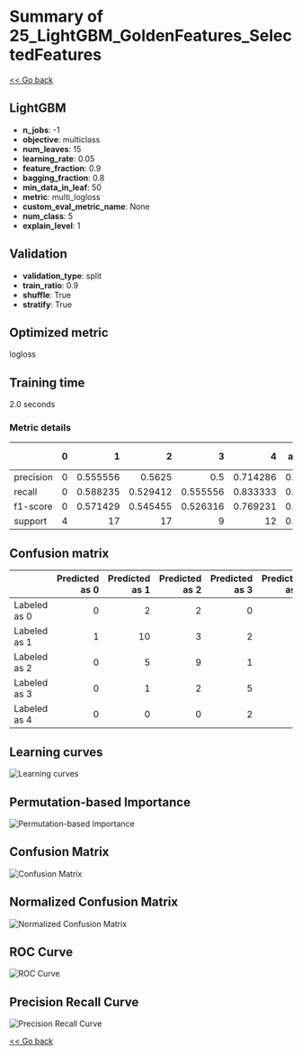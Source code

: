 # Summary of 25_LightGBM_GoldenFeatures_SelectedFeatures

[<< Go back](../README.md)


## LightGBM
- **n_jobs**: -1
- **objective**: multiclass
- **num_leaves**: 15
- **learning_rate**: 0.05
- **feature_fraction**: 0.9
- **bagging_fraction**: 0.8
- **min_data_in_leaf**: 50
- **metric**: multi_logloss
- **custom_eval_metric_name**: None
- **num_class**: 5
- **explain_level**: 1

## Validation
 - **validation_type**: split
 - **train_ratio**: 0.9
 - **shuffle**: True
 - **stratify**: True

## Optimized metric
logloss

## Training time

2.0 seconds

### Metric details
|           |   0 |         1 |         2 |        3 |         4 |   accuracy |   macro avg |   weighted avg |   logloss |
|:----------|----:|----------:|----------:|---------:|----------:|-----------:|------------:|---------------:|----------:|
| precision |   0 |  0.555556 |  0.5625   | 0.5      |  0.714286 |   0.576271 |    0.466468 |       0.543701 |   1.14302 |
| recall    |   0 |  0.588235 |  0.529412 | 0.555556 |  0.833333 |   0.576271 |    0.501307 |       0.576271 |   1.14302 |
| f1-score  |   0 |  0.571429 |  0.545455 | 0.526316 |  0.769231 |   0.576271 |    0.482486 |       0.558553 |   1.14302 |
| support   |   4 | 17        | 17        | 9        | 12        |   0.576271 |   59        |      59        |   1.14302 |


## Confusion matrix
|              |   Predicted as 0 |   Predicted as 1 |   Predicted as 2 |   Predicted as 3 |   Predicted as 4 |
|:-------------|-----------------:|-----------------:|-----------------:|-----------------:|-----------------:|
| Labeled as 0 |                0 |                2 |                2 |                0 |                0 |
| Labeled as 1 |                1 |               10 |                3 |                2 |                1 |
| Labeled as 2 |                0 |                5 |                9 |                1 |                2 |
| Labeled as 3 |                0 |                1 |                2 |                5 |                1 |
| Labeled as 4 |                0 |                0 |                0 |                2 |               10 |

## Learning curves
![Learning curves](learning_curves.png)

## Permutation-based Importance
![Permutation-based Importance](permutation_importance.png)
## Confusion Matrix

![Confusion Matrix](confusion_matrix.png)


## Normalized Confusion Matrix

![Normalized Confusion Matrix](confusion_matrix_normalized.png)


## ROC Curve

![ROC Curve](roc_curve.png)


## Precision Recall Curve

![Precision Recall Curve](precision_recall_curve.png)



[<< Go back](../README.md)
